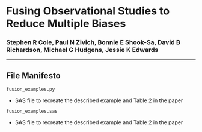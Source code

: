 # Fusing Observational Studies to Reduce Multiple Biases

### Stephen R Cole, Paul N Zivich, Bonnie E Shook-Sa, David B Richardson, Michael G Hudgens, Jessie K Edwards

--------------------------------

## File Manifesto

`fusion_examples.py`
- SAS file to recreate the described example and Table 2 in the paper

`fusion_examples.sas`
- SAS file to recreate the described example and Table 2 in the paper
